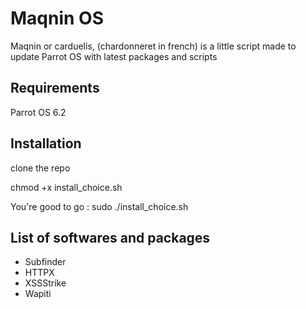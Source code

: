 # Maqnin OS

Maqnin or carduelis, (chardonneret in french) is a little script made to update Parrot OS with latest packages and scripts

## Requirements

Parrot OS 6.2

## Installation

clone the repo

chmod +x install_choice.sh

You're good to go : sudo ./install_choice.sh

## List of softwares and packages

- Subfinder
- HTTPX
- XSSStrike
- Wapiti

